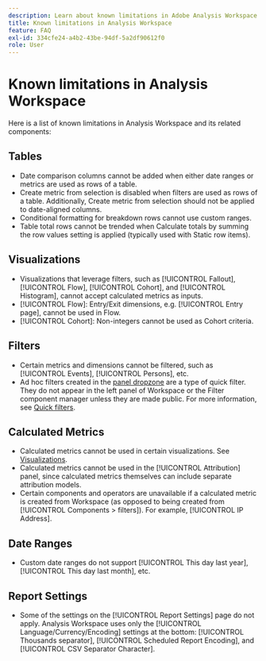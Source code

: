 ```yaml
---
description: Learn about known limitations in Adobe Analysis Workspace and its related components
title: Known limitations in Analysis Workspace
feature: FAQ
exl-id: 334cfe24-a4b2-43be-94df-5a2df90612f0
role: User
---
```

# Known limitations in Analysis Workspace 

Here is a list of known limitations in Analysis Workspace and its related components: 

## Tables

* Date comparison columns cannot be added when either date ranges or metrics are used as rows of a table.
* Create metric from selection is disabled when filters are used as rows of a table. Additionally, Create metric from selection should not be applied to date-aligned columns.
* Conditional formatting for breakdown rows cannot use custom ranges.
* Table total rows cannot be trended when Calculate totals by summing the row values setting is applied (typically used with Static row items).

## Visualizations

* Visualizations that leverage filters, such as [!UICONTROL Fallout], [!UICONTROL Flow], [!UICONTROL Cohort], and [!UICONTROL Histogram], cannot accept calculated metrics as inputs.
* [!UICONTROL Flow]: Entry/Exit dimensions, e.g. [!UICONTROL Entry page], cannot be used in Flow.
* [!UICONTROL Cohort]: Non-integers cannot be used as Cohort criteria.

## Filters

* Certain metrics and dimensions cannot be filtered, such as [!UICONTROL Events], [!UICONTROL Persons], etc.
* Ad hoc filters created in the [panel dropzone](/help/analysis-workspace/c-panels/panels.md) are a type of quick filter. They do not appear in the left panel of Workspace or the Filter component manager unless they are made public. For more information, see [Quick filters](/help/components/filters/quick-filters.md).

## Calculated Metrics

* Calculated metrics cannot be used in certain visualizations. See [Visualizations](#visualizations).
* Calculated metrics cannot be used in the [!UICONTROL Attribution] panel, since calculated metrics themselves can include separate attribution models.
* Certain components and operators are unavailable if a calculated metric is created from Workspace (as opposed to being created from [!UICONTROL Components > filters]). For example, [!UICONTROL IP Address].

## Date Ranges

* Custom date ranges do not support [!UICONTROL This day last year], [!UICONTROL This day last month], etc.


## Report Settings

* Some of the settings on the [!UICONTROL Report Settings] page do not apply. Analysis Workspace uses only the [!UICONTROL Language/Currency/Encoding] settings at the bottom: [!UICONTROL Thousands separator], [!UICONTROL Scheduled Report Encoding], and [!UICONTROL CSV Separator Character].

